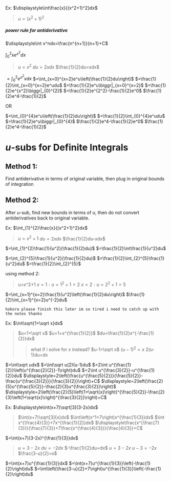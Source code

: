 Ex: $\displaystyle\int\frac{x}{(x^2+1)^2}dx$
> $u=(x^2+1)^2$


##### power rule for antiderivative
$\displaystyle\int x^ndx=\frac{n^{n+1}}{n+1}+C$


$\int_{0}^{2}xe^{x^2}dx$
> $u=x^2$
> $du=2xdx$
> $\frac{1}{2}du=xdx$

$=\int_{0}^{2}e^{x^2}xdx$
$=\int_{x=0}^{x=2}e^u\left(\frac{1}{2}du\right)$
$=\frac{1}{2}\int_{x=0}^{x=2}e^udu$
$=\frac{1}{2}e^u\biggr|_{x=0}^{x=2}$
$=\frac{1}{2}e^{x^2}\biggr|_{0}^{2}$
$=\frac{1}{2}e^{2^2}-\frac{1}{2}e^0$
$\frac{1}{2}e^4-\frac{1}{2}$

OR

$=\int_{0}^{4}e^u\left(\frac{1}{2}du\right)$
$=\frac{1}{2}\int_{0}^{4}e^udu$
$=\frac{1}{2}e^u\biggr|_{0}^{4}$
$\frac{1}{2}e^4-\frac{1}{2}e^0$
$\frac{1}{2}e^4-\frac{1}{2}$


# $u$-subs for Definite Integrals
## Method 1:
Find antiderivative in terms of original variable, then plug in original bounds of integration
## Method 2:
After $u$-sub, find new bounds in terms of $u$, then do not convert antiderivatives back to original variable.

Ex:
$\int_{1}^{2}\frac{x}{(x^2+1)^2}dx$
> $u=x^2+1$
> $du=2xdx$
> $\frac{1}{2}du-xdx$

$=\int_{1}^{2}\frac{1}{u^2}(\frac{1}{2}du)$
$=\frac{1}{2}\int\frac{1}{u^2}du$


$=\int_{2}^{5}\frac{1}{u^2}(\frac{1}{2}du)$
$=\frac{1}{2}\int_{2}^{5}\frac{1}{u^2}du$
$=\frac{1}{2}\int_{2}^{5}$

using method 2:
> u=x^2+1
> $x=1:u=1^2+1=2$
> $x=2:u=2^2+1=5$

$=\int_{x=1}^{x=2}\frac{1}{u^2}\left(\frac{1}{2}du\right)$
$\frac{1}{2}\int_{x=1}^{x=2}u^{-2}du$

`hokora please finish this later im so tired i need to catch up with the notes thanks`


Ex: $\int\sqrt{1+\sqrt x}dx$
> $u=1+\sqrt x$
> $u=1+x^{\frac{1}{2}}$
> $du=\frac{1}{2}x^{-\frac{1}{2}}dx$
>>what if i solve for $x$ instead?
>>$u-1=\sqrt x$
>>$(u-1)^2=x$
>>2(u-1)du=dx

$=\int\sqrt udx$
$=\int\sqrt u(2)(u-1)du$
$=2\int u^{\frac{1}{2}}\left(u^{\frac{2}{2}}-1\right)du$
$=2\int u^{\frac{3}{2}}-u^{\frac{1}{2}}du$
$\displaystyle=2\left(\frac{u^{\frac{5}{2}}}{\frac{5}{2}}-\frac{u^{\frac{3}{2}}}{\frac{3}{2}}\right)+C$
$\displaystyle=2\left(\frac{2}{5}u^{\frac{5}{2}}-\frac{2}{3}u^{\frac{3}{2}}\right)$
$\displaystyle=2\left(\frac{2}{5}\left(1+\sqrt{x}\right)^{\frac{5}{2}}-\frac{2}{3}\left(1+\sqrt{x}\right)^{\frac{3}{2}}\right)+C$



Ex: $\displaystyle\int(x+7)\sqrt[3]{3-2x}dx$
> $\int(x+7)\sqrt[3]{x}dx$
> $\int\left(x^1+7\right)x^{\frac{1}{3}}dx$
> $\int x^{\frac{4}{3}}+7x^{\frac{1}{2}}dx$
> $\displaystyle\frac{x^{\frac{7}{3}}}{\frac{7}{3}}+7\frac{x^{\frac{4}{3}}}{\frac{4}{3}}+C$

$=\int(x+7)(3-2x)^{\frac{1}{3}}dx$

> $u=3-2x$
> $du=-2dx$
> $-\frac{1}{2}du=dx$
> $u=3-2x$
> $u-3=-2x$
> $\frac{3-u}{2}=x$

$=\int(x+7)u^{\frac{1}{3}}dx$
$=\int(x+7)u^{\frac{1}{3}}\left(-\frac{1}{2}\right)du$
$=\int\left(\frac{3-u}{2}+7\right)u^{\frac{1}{3}}\left(-\frac{1}{2}\right)du$
